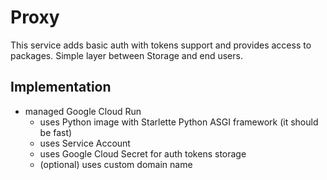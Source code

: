 Proxy
=====

This service adds basic auth with tokens support and provides access to packages. Simple layer between Storage and end users.

Implementation
--------------

- managed Google Cloud Run
  - uses Python image with Starlette Python ASGI framework (it should be fast)
  - uses Service Account
  - uses Google Cloud Secret for auth tokens storage
  - (optional) uses custom domain name

